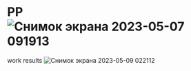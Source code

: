# PP![Снимок экрана 2023-05-07 091913](https://user-images.githubusercontent.com/109356212/236661243-3f5e692a-a7f2-4d37-be98-7ac345a4b61d.png)
work results 
![Снимок экрана 2023-05-09 022112](https://user-images.githubusercontent.com/109356212/236957700-baeffbef-5fed-4ceb-9e5b-f40cd088b794.png)

